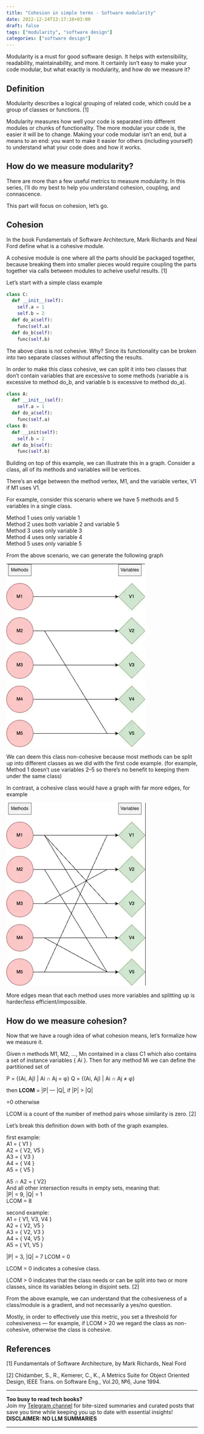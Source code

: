 ```yaml
---
title: "Cohesion in simple terms - Software modularity"
date: 2022-12-24T13:17:18+03:00
draft: false
tags: ["modularity", "software design"]
categories: ["software design"]
---
```


Modularity is a must for good software design. It helps with extensibility, readability, maintainability, and more. It certainly isn’t easy to make your code modular, but what exactly is modularity, and how do we measure it?

## Definition
Modularity describes a logical grouping of related code, which could be a group of classes or functions. [1]

Modularity measures how well your code is separated into different modules or chunks of functionality. The more modular your code is, the easier it will be to change. Making your code modular isn’t an end, but a means to an end: you want to make it easier for others (including yourself) to understand what your code does and how it works.

## How do we measure modularity?
There are more than a few useful metrics to measure modularity.
In this series, I’ll do my best to help you understand cohesion, coupling, and connascence.

This part will focus on cohesion, let’s go.

## Cohesion
In the book Fundamentals of Software Architecture, Mark Richards and Neal Ford define what is a cohesive module.

A cohesive module is one where all the parts should be packaged together, because breaking them into smaller pieces would require coupling the parts together via calls between modules to acheive useful results. [1]

Let’s start with a simple class example

``` python
class C:
  def __init__(self):
    self.a = 1
    self.b = 2
  def do_a(self):
    func(self.a)
  def do_b(self):
    func(self.b)
```

The above class is not cohesive. Why?
Since its functionality can be broken into two separate classes without affecting the results.

In order to make this class cohesive, we can split it into two classes that don’t contain variables that are excessive to some methods (variable a is excessive to method do_b, and variable b is excessive to method do_a).
``` python
class A:
  def __init__(self):
    self.a = 1
  def do_a(self):
    func(self.a)
class B:
  def __init(self):
    self.b = 2
  def do_b(self):
    func(self.b)
```

Building on top of this example, we can illustrate this in a graph.
Consider a class, all of its methods and variables will be vertices.

There’s an edge between the method vertex, M1, and the variable vertex, V1 if M1 uses V1.

For example, consider this scenario where we have 5 methods and 5 variables in a single class.

Method 1 uses only variable 1  
Method 2 uses both variable 2 and variable 5  
Method 3 uses only variable 3  
Method 4 uses only variable 4  
Method 5 uses only variable 5  

From the above scenario, we can generate the following graph

![](../cohesion-images/non-cohesive.png)

We can deem this class non-cohesive because most methods can be split up into different classes as we did with the first code example. (for example, Method 1 doesn’t use variables 2–5 so there’s no benefit to keeping them under the same class)

In contrast, a cohesive class would have a graph with far more edges, for example

![](../cohesion-images/cohesive.png)

More edges mean that each method uses more variables and splitting up is harder/less efficient/impossible.

## How do we measure cohesion?
Now that we have a rough idea of what cohesion means, let’s formalize how we measure it.

Given n methods M1, M2, …, Mn contained in a class C1 which also contains a set of instance variables { Ai }. Then for any method Mi we can define the partitioned set of

P = {(Ai, Aj) | Ai ∩ Aj = φ}
Q = {(Ai, Aj) | Ai ∩ Aj ≠ φ}

then **LCOM** = |P| — |Q|, if |P| > |Q|

=0 otherwise

LCOM is a count of the number of method pairs whose similarity is zero. [2]

Let’s break this definition down with both of the graph examples.

first example:  
A1 = { V1 }  
A2 = { V2, V5 }  
A3 = { V3 }  
A4 = { V4 }  
A5 = { V5 }  

A5 ∩ A2 = { V2}  
And all other intersection results in empty sets, meaning that:  
|P| = 9, |Q| = 1  
LCOM = 8

second example:  
A1 = { V1, V3, V4 }  
A2 = { V2, V5 }  
A3 = { V2, V3 }  
A4 = { V4, V5 }  
A5 = { V1, V5 }  

|P| = 3, |Q| = 7
LCOM = 0

LCOM = 0 indicates a cohesive class.

LCOM > 0 indicates that the class needs or can be split into two or more classes, since its variables belong in disjoint sets. [2]

From the above example, we can understand that the cohesiveness of a class/module is a gradient, and not necessarily a yes/no question.

Mostly, in order to effectively use this metric, you set a threshold for cohesiveness — for example, if LCOM > 20 we regard the class as non-cohesive, otherwise the class is cohesive.

## References
[1] Fundamentals of Software Architecture, by Mark Richards, Neal Ford

[2] Chidamber, S., R., Kemerer, C., K., A Metrics Suite for Object Oriented Design, IEEE Trans. on Software Eng., Vol.20, №6, June 1994.



<!-- PROMO BLOCK -->
---

**Too busy to read tech books?**  
Join my [Telegram channel](https://t.me/booksbytes) for bite-sized summaries and curated posts that save you time while keeping you up to date with essential insights!  
**DISCLAIMER: NO LLM SUMMARIES**

---
<!-- END PROMO BLOCK -->


